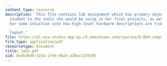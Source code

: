 ```yaml
---
content_type: resource
description: 'This file contains lab assignment which has primary objective to introduce
  student to the tools she would be using in her final projects, as well as to give
  her some intuition into how high-level hardware descriptions are transformed into

  layout.'
file: https://ol-ocw-studio-app-qa.s3.amazonaws.com/courses/6-884-complex-digital-systems-spring-2005/0edb36d0521b1fe9982ea26ec11fb395_lab2.pdf
file_type: application/pdf
resourcetype: Document
title: lab2.pdf
uid: 0edb36d0-521b-1fe9-982e-a26ec11fb395
---
```

